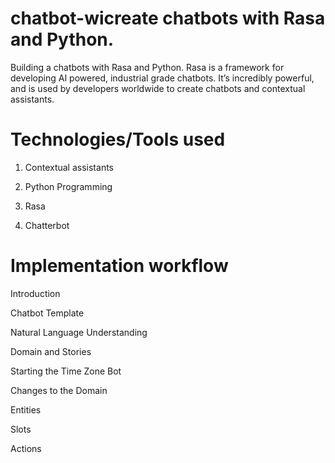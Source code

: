 # chatbot-wicreate chatbots with Rasa and Python. 

Building a chatbots with Rasa and Python. Rasa is a framework for developing AI powered, industrial grade chatbots. 
It’s incredibly powerful, and is used by developers worldwide to create chatbots and contextual assistants.

# Technologies/Tools used 

1. Contextual assistants

2. Python Programming

3. Rasa

4. Chatterbot

# Implementation workflow

Introduction

Chatbot Template

Natural Language Understanding

Domain and Stories

Starting the Time Zone Bot

Changes to the Domain

Entities

Slots

Actions
